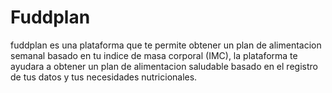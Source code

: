 # Fuddplan

fuddplan es una plataforma que te permite obtener un plan de alimentacion semanal basado en tu indice de masa corporal (IMC), la plataforma te ayudara a obtener un plan de alimentacion saludable basado en el registro de tus datos y tus necesidades nutricionales.
